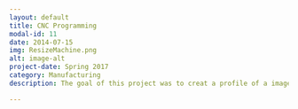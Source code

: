 ```yaml
---
layout: default
title: CNC Programming
modal-id: 11
date: 2014-07-15
img: ResizeMachine.png
alt: image-alt
project-date: Spring 2017
category: Manufacturing
description: The goal of this project was to creat a profile of a image in PTC Creo and then write the G&N code for it to be CNC machined. The image was constrained to a 5inch by 5inch by 1inch block of plastic and was required to have four holes drilled in each corner along with the image being encompassed by a circle. Once the G-Code was written it was ran through a test program to check for errors and tool path faults. Then the CNC machine was set up, zeroed, and ran by the student. Results were not as expected, tooling that was provided was incorrect, leveling bars were not level, and feed speeds and spindle RPM were not changable.

---
```

